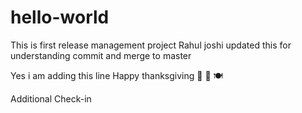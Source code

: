 # hello-world
This is first release management project
Rahul joshi updated this for understanding commit and merge to master



Yes i am adding this line
Happy thanksgiving 🍁 🦃 🍽 


Additional Check-in
